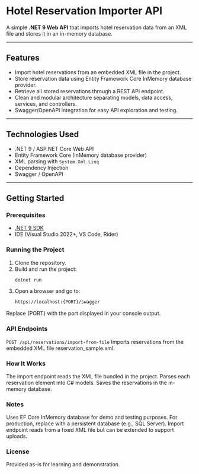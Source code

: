 # Hotel Reservation Importer API

A simple **.NET 9 Web API** that imports hotel reservation data from an XML file and stores it in an in-memory database.

---

## Features

- Import hotel reservations from an embedded XML file in the project.
- Store reservation data using Entity Framework Core InMemory database provider.
- Retrieve all stored reservations through a REST API endpoint.
- Clean and modular architecture separating models, data access, services, and controllers.
- Swagger/OpenAPI integration for easy API exploration and testing.

---

## Technologies Used

- .NET 9 / ASP.NET Core Web API
- Entity Framework Core (InMemory database provider)
- XML parsing with `System.Xml.Linq`
- Dependency Injection
- Swagger / OpenAPI

---

## Getting Started

### Prerequisites

- [.NET 9 SDK](https://dotnet.microsoft.com/en-us/download/dotnet/9.0)
- IDE (Visual Studio 2022+, VS Code, Rider)

### Running the Project

1. Clone the repository.
2. Build and run the project:
   ```bash
   dotnet run

3. Open a browser and go to:
   ```bash
   https://localhost:{PORT}/swagger

Replace {PORT} with the port displayed in your console output.

### API Endpoints
`POST /api/reservations/import-from-file`
Imports reservations from the embedded XML file reservation_sample.xml.

### How It Works
The import endpoint reads the XML file bundled in the project.
Parses each reservation element into C# models.
Saves the reservations in the in-memory database.


### Notes
Uses EF Core InMemory database for demo and testing purposes.
For production, replace with a persistent database (e.g., SQL Server).
Import endpoint reads from a fixed XML file but can be extended to support uploads.

### License
Provided as-is for learning and demonstration.